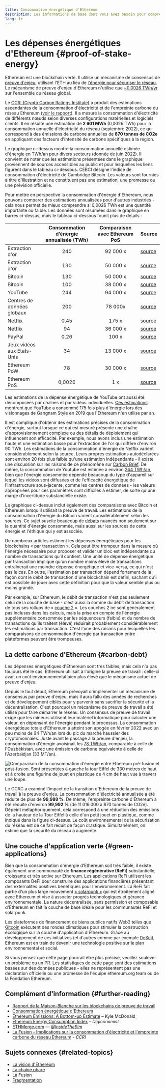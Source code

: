 ```yaml
---
title: Consommation énergétique d'Ethereum
description: Les informations de base dont vous avez besoin pour comprendre la consommation d'énergie d'Ethereum.
lang: fr
---
```


# Les dépenses énergétiques d'Ethereum {#proof-of-stake-energy}

Ethereum est une blockchain verte. Il utilise un mécanisme de consensus de [preuve d'enjeu](/developers/docs/consensus-mechanisms/pos), utilisant l'ETH au lieu de [l'énergie pour sécuriser le réseau](/developers/docs/consensus-mechanisms/pow). Le mécanisme de preuve d'enjeu d'Ethereum n'utilise que [~0.0026 TWh/yr](https://carbon-ratings.com/eth-report-2022) sur l'ensemble du réseau global.

Le [CCRI (Crypto Carbon Ratings Institute)](https://carbon-ratings.com) a produit des estimations ascendantes de la consommation d'électricité et de l'empreinte carbone du réseau Ethereum ([voir le rapport](https://carbon-ratings.com/eth-report-2022)). Il a mesuré la consommation d'électricité de différents nœuds selon diverses configurations matérielles et logiciels clients. Il en résulte une estimation de **2 601 MWh** (0,0026 TWh) pour la consommation annuelle d'électricité du réseau (septembre 2022), ce qui correspond à des émissions de carbone annuelles de **870 tonnes de CO2e** en appliquant des facteurs d'intensité de carbone spécifiques à la région.

<EnergyConsumptionChart />

Le graphique ci-dessus montre la consommation annuelle estimée d'énergie en TWh/an pour divers secteurs (donnée de juin 2022). Il convient de noter que les estimations présentées dans le graphique proviennent de sources accessibles au public et pour lesquelles les liens figurent dans le tableau ci-dessous. CEBCI désigne l'indice de consommation d'électricité de Cambridge Bitcoin. Les valeurs sont fournies à titre d'illustration et ne constituent pas une estimation, une promesse ou une prévision officielle.

Pour mettre en perspective la consommation d'énergie d'Ethereum, nous pouvons comparer des estimations annualisées pour d'autres industries - cela nous permet de mieux comprendre si 0,0026 TWh est une quantité importante ou faible. Les données sont résumées dans le graphique en barres ci-dessus, mais le tableau ci-dessous founit plus de details :

|                            | Consommation d’énergie annualisée (TWh) | Comparaison avec Ethereum PoS | Source                                                                                                                                            |
| :------------------------- | :-------------------------------------: | :---------------------------: | ------------------------------------------------------------------------------------------------------------------------------------------------- |
| Extraction d'or            |                   240                   |           92 000 x            | [source](https://www.kitco.com/news/2021-05-17/Gold-s-energy-consumption-doubles-that-of-bitcoin-Galaxy-Digital.html)                             |
| Extraction d'or            |                   130                   |           50 000 x            | [source](https://ccaf.io/cbeci/index/comparisons)                                                                                                 |
| Bitcoin                    |                   130                   |           50 000 x            | [source](https://digiconomist.net/bitcoin-energy-consumption)                                                                                     |
| Bitcoin                    |                   100                   |           38 000 x            | [source](https://ccaf.io/cbeci/index/comparisons)                                                                                                 |
| YouTube                    |                   244                   |           94 000 x            | [source](https://thefactsource.com/how-much-electricity-does-youtube-use/)                                                                        |
| Centres de données globaux |                   200                   |            78 000x            | [source](https://www.iea.org/commentaries/data-centres-and-energy-from-global-headlines-to-local-headaches)                                       |
| Netflix                    |                  0,45                   |             175 x             | [source](https://s22.q4cdn.com/959853165/files/doc_downloads/2020/02/0220_Netflix_EnvironmentalSocialGovernanceReport_FINAL.pdf)                  |
| Netflix                    |                   94                    |           36 000 x            | [source](https://theshiftproject.org/en/article/unsustainable-use-online-video/)                                                                  |
| PayPal                     |                  0,26                   |             100 x             | [source](https://app.impaakt.com/analyses/paypal-consumed-264100-mwh-of-energy-in-2020-24-from-non-renewable-sources-27261)                       |
| Jeux vidéos aux États-Unis |                   34                    |           13 000 x            | [source](https://www.researchgate.net/publication/336909520_Toward_Greener_Gaming_Estimating_National_Energy_Use_and_Energy_Efficiency_Potential) |
| Ethereum PoW               |                   78                    |           30 000 x            | [source](https://digiconomist.net/ethereum-energy-consumption)                                                                                    |
| Ethereum PoS               |                 0,0026                  |              1 x              | [source](https://carbon-ratings.com/eth-report-2022)                                                                                              |

Les estimations de la dépense énergétique de YouTube ont aussi été décomposées par chaînes et par vidéos individuelles. [Ces estimations](https://thefactsource.com/how-much-electricity-does-youtube-use/) montrent que YouTube a consommé 175 fois plus d'énergie lors des visionnages de Gangnam Style en 2019 que l'Ethereum n'en utilise par an.

Il est compliqué d'obtenir des estimations précises de la consommation d'énergie, surtout lorsque ce qui est mesuré présente une chaîne d'approvisionnement complexe ou des détails de déploiement qui influencent son efficacité. Par exemple, nous avons inclus une estimation haute et une estimation basse pour l'extraction de l'or qui diffère d'environ 90 TWh. Les estimations de la consommation d'énergie de Netflix varient considérablement selon la source. Leurs propres estimations autodéclarées sont environ 20 fois plus faible qu'une estimation indépendante - il existe une discussion sur les raisons de ce phénomène sur [Carbon Brief](https://www.carbonbrief.org/factcheck-what-is-the-carbon-footprint-of-streaming-video-on-netflix). De même, la consommation de Youtube est estimée à environ [244 TWh/an](https://thefactsource.com/how-much-electricity-does-youtube-use/), bien que l'énergie consommée dépende beaucoup du type d'appareil sur lequel les vidéos sont diffusées et de l'efficacité énergétique de l'infrastructure sous-jacente, comme les centres de données - les valeurs appropriées pour ces paramètres sont difficiles à estimer, de sorte qu'une marge d'incertitude substancielle existe.

Le graphique ci-dessus inclut également des comparaisons avec Bitcoin et Ethereum lorsqu'il utilisait la preuve de travail. Les estimations de la consommation d'énergie du Bitcoin varient considérablement selon les sources. Ce sujet suscite beaucoup de [débats](https://www.coindesk.com/business/2020/05/19/the-last-word-on-bitcoins-energy-consumption/) nuancés non seulement sur la quantité d'énergie consommée, mais aussi sur les sources de cette énergie et l'éthique qui y est associée.

De nombreux articles estiment les dépenses énergétiques pour les blockchains « par transaction ». Cela peut être trompeur dans la mesure où l'énergie nécessaire pour proposer et valider un bloc est indépendante du nombre de transactions qu'il contient. Une unité de dépense énergétique par transaction implique qu'un nombre moins élevé de transactions entraînerait une moindre dépense énergétique et vice-versa, ce qui n'est pas le cas. En outre, l'estimation par transaction dépend fortement de la façon dont le débit de transaction d'une blockchain est défini, sachant qu'il est possible de jouer avec cette définition pour que la valeur semble plus ou moins grande.

Par exemple, sur Ethereum, le débit de transaction n'est pas seulement celui de la couche de base - c'est aussi la somme du débit de transaction de tous ses rollups de « [couche 2](/layer-2/) ». Les couches 2 ne sont généralement pas incluses dans les calculs, mais la prise en compte de l'énergie supplémentaire consommée par les séquenceurs (faible) et du nombre de transactions qu'ils traitent (élevé) réduirait probablement considérablement les estimations par transaction. C'est l'une des raisons pour lesquelles les comparaisons de consommation d'énergie par transaction entre plateformes peuvent être trompeuses.

## La dette carbone d'Ethereum {#carbon-debt}

Les dépenses énergétiques d'Ethereum sont très faibles, mais cela n'a pas toujours été le cas. Ethereum utilisait à l'origine la preuve de travail : celle-ci avait un coût environnemental bien plus élevé que le mécanisme actuel de preuve d'enjeu.

Depuis le tout début, Ethereum prévoyait d'implémenter un mécanisme de consensus par preuve d'enjeu, mais il aura fallu des années de recherches et de développement ciblés pour y parvenir sans sacrifier la sécurité et la décentralisation. C'est pourquoi un mécanisme de preuve de travail a été utilisé pour faire démarrer le réseau. Un consensus de preuve de travail exige que les mineurs utilisent leur matériel informatique pour calculer une valeur, en dépensant de l'énergie pendant le processus. La consommation énergétique totale d'Ethereum a atteint son apogée en février 2022 avec un peu moins de 94 TWh/an lors du pic du marché haussier des cryptomonnaies. Juste avant le passage à la preuve d'enjeu, la consommation d'énergie avoisinait les [78 TWh/an](https://digiconomist.net/ethereum-energy-consumption), comparable à celle de l'Ouzbékistan, avec une émission de carbone équivalente à celle de l'Azerbaïdjan (33 MT/an).

![Comparaison de la consommation d'énergie entre Ethereum pré-fusion et post-fusion. Sont présentées à gauche la tour Eiffel de 330 mètres de haut et à droite une figurine de jouet en plastique de 4 cm de haut vue à travers une loupe.](energy_consumption_pre_post_merge.png)

Le CCRC a examiné l'impact de la transition d'Ethereum de la preuve de travail à la preuve d'enjeu. La consommation d'électricité annualisée a été réduite de plus de **99,988 %**. De même, l'empreinte carbone d'Ethereum a été réduite d'environ **99,992 %** (de 11.016.000 à 870 tonnes de CO2e). Dépeint métaphoriquement, cela correspond à une réduction des émissions de la hauteur de la Tour Eiffel à celle d'un petit jouet en plastique, comme indiqué dans la figure ci-dessus. Le coût environnemental de la sécurisation du réseau est de ce fait réduit de façon drastique. Simultanément, on estime que la sécurité du réseau a augmenté.

## Une couche d'application verte {#green-applications}

Bien que la consommation d'énergie d'Ethereum soit très faible, il existe également une communauté de **finance régénérative (ReFi)** substantielle, croissante et très active sur Ethereum. Les applications ReFi utilisent les composants DeFi pour construire des applications financières présentant des externalités positives bénéfiques pour l'environnement. La ReFi fait partie d'un plus large mouvement [« solarpunk »](https://en.wikipedia.org/wiki/Solarpunk) qui est étroitement aligné avec Ethereum et vise à associer progrès technologiques et gérance environnementale. La nature décentralisée, sans permission et composable d'Ethereum en fait la couche de base idéale pour les communautés ReFi et solarpunk.

Les plateformes de financement de biens publics natifs Web3 telles que [Gitcoin](https://gitcoin.co) exécutent des rondes climatiques pour stimuler la construction écologique sur la couche d'application d'Ethereum. Grâce au développement de ces initiatives (et d'autres comme par exemple [DeSci](/desci/)), Ethereum est en train de devenir une technologie positive sur le plan environnemental et social.

<InfoBanner emoji=":evergreen_tree:">
  Si vous pensez que cette page pourrait être plus précise, veuillez soulever un problème ou un PR. Les statistiques de cette page sont des estimations basées sur des données publiques - elles ne représentent pas une déclaration officielle ou une promesse de l'équipe ethereum.org team ou de la Fondation Ethereum. 
</InfoBanner>

## Complément d'information {#further-reading}

- [Rapport de la Maison-Blanche sur les blockchains de preuve de travail](https://www.whitehouse.gov/wp-content/uploads/2022/09/09-2022-Crypto-Assets-and-Climate-Report.pdf)
- [Consommation énergétique d'Ethereum](https://mirror.xyz/jmcook.eth/ODpCLtO4Kq7SCVFbU4He8o8kXs418ZZDTj0lpYlZkR8)
- [Ethereum Emissions: A Bottom-up Estimate](https://kylemcdonald.github.io/ethereum-emissions/) – Kyle McDonald\_
- [Ethereum Energy Consumption Index](https://digiconomist.net/ethereum-energy-consumption/) – _Digiconomist_
- [ETHMerge.com](https://ethmerge.com/) — _[@InsideTheSim](https://twitter.com/InsideTheSim)_
- [La Fusion - Implications sur la consommation d'électricité et l'empreinte carbone du réseau Ethereum](https://carbon-ratings.com/eth-report-2022) - _CCRI_

## Sujets connexes {#related-topics}

- [La vision d'Ethereum](/upgrades/vision/)
- [La chaîne phare](/upgrades/beacon-chain)
- [La Fusion](/upgrades/merge/)
- [Fragmentation](/upgrades/beacon-chain/)
